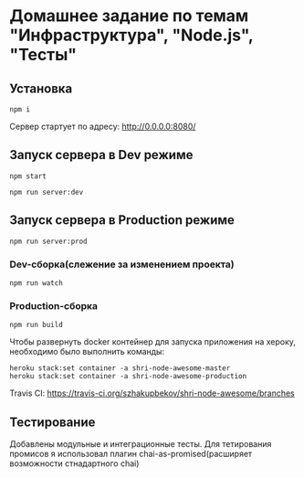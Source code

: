 # Домашнее задание по темам "Инфраструктура", "Node.js", "Тесты"


## Установка
```
npm i
```

Сервер стартует по адресу: http://0.0.0.0:8080/
## Запуск сервера в Dev режиме
```
npm start

npm run server:dev
```
## Запуск сервера в Production режиме
```
npm run server:prod
```

### Dev-сборка(слежение за изменением проекта)
```
npm run watch
```

### Production-сборка
```
npm run build
```

Чтобы развернуть docker контейнер для запуска приложения на хероку, необходимо было выполнить команды:
```
heroku stack:set container -a shri-node-awesome-master
heroku stack:set container -a shri-node-awesome-production
```

Travis CI:
https://travis-ci.org/szhakupbekov/shri-node-awesome/branches

## Тестирование
Добавлены модульные и интеграционные тесты.
Для тетирования промисов я использовал плагин chai-as-promised(расширяет возможности стнадартного chai)
